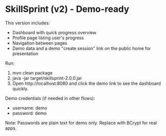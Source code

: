 # SkillSprint (v2) - Demo-ready

This version includes:
- Dashboard with quick progress overview
- Profile page listing user's progress
- Navigation between pages
- Demo data and a demo "create session" link on the public home for presentation

Run:
1. mvn clean package
2. java -jar target/skillsprint-2.0.0.jar
3. Open http://localhost:8080 and click the demo link to see the dashboard quickly.

Demo credentials (if needed in other flows):
- username: demo
- password: demo

Note: Passwords are plain text for demo only. Replace with BCrypt for real apps.
